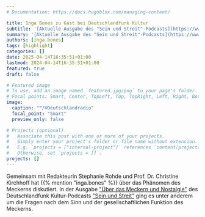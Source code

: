 ```yaml
---
# Documentation: https://docs.hugoblox.com/managing-content/

title: Inga Bones zu Gast bei Deutschlandfunk Kultur
subtitle: '[Aktuelle Ausgabe des "Sein und Streit"-Podcasts](https://www.deutschlandfunkkultur.de/ganze-sendung-vom-13-april-2025-ueber-das-meckern-und-nostalgie-100.html) mit CompPHIL²MMA-Beteiligung'  
summary: '[Aktuelle Ausgabe des "Sein und Streit"-Podcasts](https://www.deutschlandfunkkultur.de/ganze-sendung-vom-13-april-2025-ueber-das-meckern-und-nostalgie-100.html) mit CompPHIL²MMA-Beteiligung'  
authors: [inga.bones]
tags: [highlight]
categories: []
date: 2025-04-14T16:35:51+01:00
lastmod: 2024-04-14T16:35:51+01:00
featured: true
draft: false

# Featured image
# To use, add an image named `featured.jpg/png` to your page's folder.
# Focal points: Smart, Center, TopLeft, Top, TopRight, Left, Right, BottomLeft, Bottom, BottomRight.
image:
  caption: "™/®Deutschlandradio"
  focal_point: "Smart"
  preview_only: false

# Projects (optional).
#   Associate this post with one or more of your projects.
#   Simply enter your project's folder or file name without extension.
#   E.g. `projects = ["internal-project"]` references `content/project/deep-learning/index.md`.
#   Otherwise, set `projects = []`.
projects: []
---
```


Gemeinsam mit Redakteurin Stephanie Rohde und Prof. Dr. Christine Kirchhoff hat {{% mention "inga.bones" %}} über das Phänomen des Meckerns diskutiert. In der Ausgabe ["Über das Meckern und Nostalgie"](https://www.deutschlandfunkkultur.de/ganze-sendung-vom-13-april-2025-ueber-das-meckern-und-nostalgie-100.html) des Deutschlandfunk Kultur-Podcasts ["Sein und Streit"](https://www.deutschlandfunkkultur.de/sein-und-streit-100.html) ging es unter anderem um die Fragen nach dem Sinn und der gesellschaftlichen Funktion des Meckerns.




